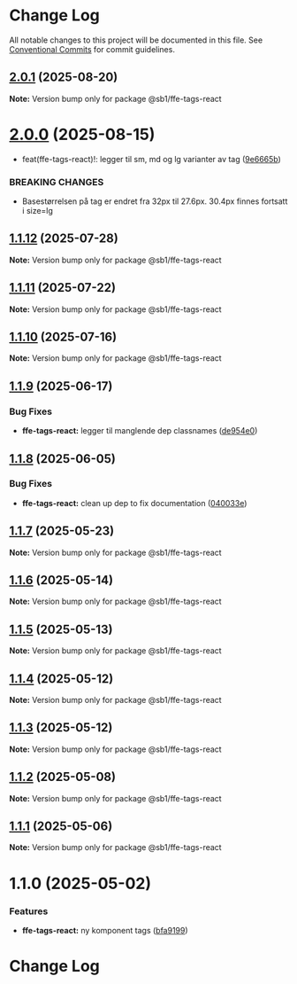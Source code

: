 # Change Log

All notable changes to this project will be documented in this file.
See [Conventional Commits](https://conventionalcommits.org) for commit guidelines.

## [2.0.1](https://github.com/SpareBank1/designsystem/compare/@sb1/ffe-tags-react@2.0.0...@sb1/ffe-tags-react@2.0.1) (2025-08-20)

**Note:** Version bump only for package @sb1/ffe-tags-react





# [2.0.0](https://github.com/SpareBank1/designsystem/compare/@sb1/ffe-tags-react@1.1.12...@sb1/ffe-tags-react@2.0.0) (2025-08-15)


* feat(ffe-tags-react)!: legger til sm, md og lg varianter av tag ([9e6665b](https://github.com/SpareBank1/designsystem/commit/9e6665bc80d65b50e74d040045c7fc99675e4e30))


### BREAKING CHANGES

* Basestørrelsen på tag er endret fra 32px til 27.6px.
30.4px finnes fortsatt i size=lg





## [1.1.12](https://github.com/SpareBank1/designsystem/compare/@sb1/ffe-tags-react@1.1.11...@sb1/ffe-tags-react@1.1.12) (2025-07-28)

**Note:** Version bump only for package @sb1/ffe-tags-react





## [1.1.11](https://github.com/SpareBank1/designsystem/compare/@sb1/ffe-tags-react@1.1.10...@sb1/ffe-tags-react@1.1.11) (2025-07-22)

**Note:** Version bump only for package @sb1/ffe-tags-react





## [1.1.10](https://github.com/SpareBank1/designsystem/compare/@sb1/ffe-tags-react@1.1.9...@sb1/ffe-tags-react@1.1.10) (2025-07-16)

**Note:** Version bump only for package @sb1/ffe-tags-react





## [1.1.9](https://github.com/SpareBank1/designsystem/compare/@sb1/ffe-tags-react@1.1.8...@sb1/ffe-tags-react@1.1.9) (2025-06-17)


### Bug Fixes

* **ffe-tags-react:** legger til manglende dep classnames ([de954e0](https://github.com/SpareBank1/designsystem/commit/de954e0bc6745f58bf7d5eadafbfc54ab9211884))





## [1.1.8](https://github.com/SpareBank1/designsystem/compare/@sb1/ffe-tags-react@1.1.7...@sb1/ffe-tags-react@1.1.8) (2025-06-05)


### Bug Fixes

* **ffe-tags-react:** clean up dep to fix documentation ([040033e](https://github.com/SpareBank1/designsystem/commit/040033e7ff8affcd48ab408606ead44180aea7af))





## [1.1.7](https://github.com/SpareBank1/designsystem/compare/@sb1/ffe-tags-react@1.1.6...@sb1/ffe-tags-react@1.1.7) (2025-05-23)

**Note:** Version bump only for package @sb1/ffe-tags-react





## [1.1.6](https://github.com/SpareBank1/designsystem/compare/@sb1/ffe-tags-react@1.1.5...@sb1/ffe-tags-react@1.1.6) (2025-05-14)

**Note:** Version bump only for package @sb1/ffe-tags-react





## [1.1.5](https://github.com/SpareBank1/designsystem/compare/@sb1/ffe-tags-react@1.1.4...@sb1/ffe-tags-react@1.1.5) (2025-05-13)

**Note:** Version bump only for package @sb1/ffe-tags-react





## [1.1.4](https://github.com/SpareBank1/designsystem/compare/@sb1/ffe-tags-react@1.1.3...@sb1/ffe-tags-react@1.1.4) (2025-05-12)

**Note:** Version bump only for package @sb1/ffe-tags-react





## [1.1.3](https://github.com/SpareBank1/designsystem/compare/@sb1/ffe-tags-react@1.1.2...@sb1/ffe-tags-react@1.1.3) (2025-05-12)

**Note:** Version bump only for package @sb1/ffe-tags-react





## [1.1.2](https://github.com/SpareBank1/designsystem/compare/@sb1/ffe-tags-react@1.1.1...@sb1/ffe-tags-react@1.1.2) (2025-05-08)

**Note:** Version bump only for package @sb1/ffe-tags-react





## [1.1.1](https://github.com/SpareBank1/designsystem/compare/@sb1/ffe-tags-react@1.1.0...@sb1/ffe-tags-react@1.1.1) (2025-05-06)

**Note:** Version bump only for package @sb1/ffe-tags-react





# 1.1.0 (2025-05-02)


### Features

* **ffe-tags-react:** ny komponent tags ([bfa9199](https://github.com/SpareBank1/designsystem/commit/bfa9199edb41e321416fc3bafaad858ab3c9533a))





# Change Log

